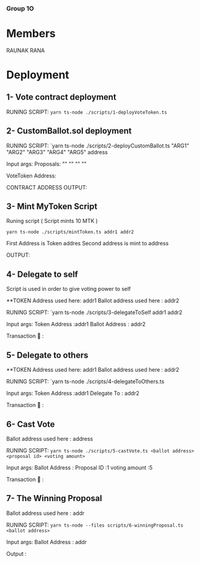 ### Group 1O

# Members

RAUNAK RANA


# Deployment

## 1- Vote contract deployment

RUNING SCRIPT:
`yarn ts-node ./scripts/1-deployVoteToken.ts`





## 2- CustomBallot.sol deployment

RUNING SCRIPT: 
`yarn ts-node ./scripts/2-deployCustomBallot.ts "ARG1" "ARG2" "ARG3" "ARG4" "ARG5" address 

Input args:
Proposals: "" "" "" ""

VoteToken Address: 

CONTRACT ADDRESS 
OUTPUT:



## 3- Mint MyToken Script

Runing script ( Script mints 10 MTK )

`yarn ts-node ./scripts/mintToken.ts addr1 addr2`

First Address is Token addres
Second address is mint to address

OUTPUT:

## 4- Delegate to self

Script is used in order to give voting power to self

\*\*TOKEN Address used here: addr1
Ballot address used here : addr2

RUNING SCRIPT:
`yarn ts-node ./scripts/3-delegateToSelf addr1 addr2

Input args:
Token Address :addr1
Ballot Address : addr2

Transaction  :

## 5- Delegate to others

\*\*TOKEN Address used here: addr1
Ballot address used here : addr2

RUNING SCRIPT:
`yarn ts-node ./scripts/4-delegateToOthers.ts <token address> <delegate-to>

Input args:
Token Address :addr1
Delegate To : addr2

Transaction  :

## 6- Cast Vote

Ballot address used here : address

RUNING SCRIPT:
`yarn ts-node ./scripts/5-castVote.ts <ballot address> <proposal id> <voting amount>`

Input args:
Ballot Address :
Proposal ID :1
voting amount :5

Transaction  :

## 7- The Winning Proposal

Ballot address used here : addr

RUNING SCRIPT:
`yarn ts-node --files scripts/6-winningProposal.ts <ballot address>`

Input args:
Ballot Address : addr

Output :








